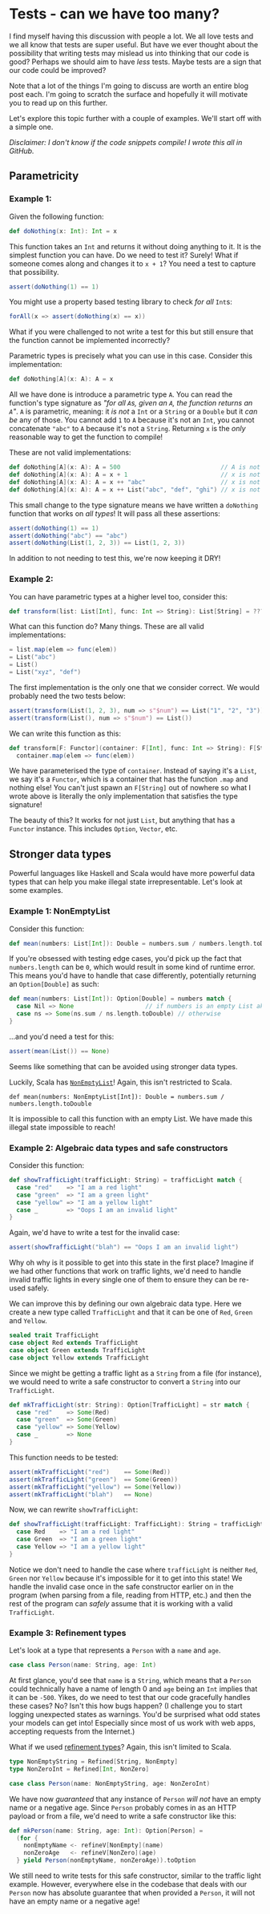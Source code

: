 # Tests - can we have too many?

I find myself having this discussion with people a lot. We all love tests and we all know that tests are super useful. But have we ever thought about the possibility that writing tests may mislead us into thinking that our code is good? Perhaps we should aim to have _less_ tests. Maybe tests are a sign that our code could be improved?

Note that a lot of the things I'm going to discuss are worth an entire blog post each. I'm going to scratch the surface and hopefully it will motivate you to read up on this further.

Let's explore this topic further with a couple of examples. We'll start off with a simple one.

_Disclaimer: I don't know if the code snippets compile! I wrote this all in GitHub._

## Parametricity

### Example 1:

Given the following function:

```scala
def doNothing(x: Int): Int = x
```

This function takes an `Int` and returns it without doing anything to it. It is the simplest function you can have. Do we need to test it? Surely! What if someone comes along and changes it to `x + 1`? You need a test to capture that possibility.

```scala
assert(doNothing(1) == 1)
```

You might use a property based testing library to check _for all_ `Int`s:

```scala
forAll(x => assert(doNothing(x) == x))
```

What if you were challenged to not write a test for this but still ensure that the function cannot be implemented incorrectly?

Parametric types is precisely what you can use in this case. Consider this implementation:

```scala
def doNothing[A](x: A): A = x
```

All we have done is introduce a parametric type `A`. You can read the function's type signature as _"for all `A`s, given an `A`, the function returns an `A`"_. `A` is parametric, meaning: it _is not_ a `Int` or a `String` or a `Double` but it _can be_ any of those. You cannot add `1` to `A` because it's not an `Int`, you cannot concatenate `"abc"` to `A` because it's not a `String`. Returning `x` is the _only_ reasonable way to get the function to compile!

These are not valid implementations:

```scala
def doNothing[A](x: A): A = 500                            // A is not an Int so you can't just return 500
def doNothing[A](x: A): A = x + 1                          // x is not an Int/Double
def doNothing[A](x: A): A = x ++ "abc"                     // x is not a String
def doNothing[A](x: A): A = x ++ List("abc", "def", "ghi") // x is not a List[String]
```

This small change to the type signature means we have written a `doNothing` function that works on _all types_! It will pass all these assertions:

```scala
assert(doNothing(1) == 1)
assert(doNothing("abc") == "abc")
assert(doNothing(List(1, 2, 3)) == List(1, 2, 3))
```

In addition to not needing to test this, we're now keeping it DRY!

### Example 2:

You can have parametric types at a higher level too, consider this:

```scala
def transform(list: List[Int], func: Int => String): List[String] = ???
```

What can this function do? Many things. These are all valid implementations:

```scala
= list.map(elem => func(elem))
= List("abc")
= List()
= List("xyz", "def")
```

The first implementation is the only one that we consider correct. We would probably need the two tests below:

```scala
assert(transform(List(1, 2, 3), num => s"$num") == List("1", "2", "3"))
assert(transform(List(), num => s"$num") == List())
```

We can write this function as this:

```scala
def transform[F: Functor](container: F[Int], func: Int => String): F[String] =
  container.map(elem => func(elem))
```

We have parameterised the type of `container`. Instead of saying it's a `List`, we say it's a `Functor`, which is a container that has the function `.map` and nothing else! You can't just spawn an `F[String]` out of nowhere so what I wrote above is literally the only implementation that satisfies the type signature!

The beauty of this? It works for not just `List`, but anything that has a `Functor` instance. This includes `Option`, `Vector`, etc. 

## Stronger data types

Powerful languages like Haskell and Scala would have more powerful data types that can help you make illegal state irrepresentable. Let's look at some examples.

### Example 1: NonEmptyList

Consider this function:

```scala
def mean(numbers: List[Int]): Double = numbers.sum / numbers.length.toDouble
```

If you're obsessed with testing edge cases, you'd pick up the fact that `numbers.length` can be `0`, which would result in some kind of runtime error. This means you'd have to handle that case differently, potentially returning an `Option[Double]` as such:

```scala
def mean(numbers: List[Int]): Option[Double] = numbers match {
  case Nil => None                    // if numbers is an empty List aka. Nil
  case ns => Some(ns.sum / ns.length.toDouble) // otherwise
}
```

...and you'd need a test for this:

```scala
assert(mean(List()) == None)
```

Seems like something that can be avoided using stronger data types.

Luckily, Scala has [`NonEmptyList`](https://typelevel.org/cats/datatypes/nel.html)! Again, this isn't restricted to Scala.

```
def mean(numbers: NonEmptyList[Int]): Double = numbers.sum / numbers.length.toDouble
```

It is impossible to call this function with an empty List. We have made this illegal state impossible to reach!

### Example 2: Algebraic data types and safe constructors

Consider this function:

```scala
def showTrafficLight(trafficLight: String) = trafficLight match {
  case "red"    => "I am a red light"
  case "green"  => "I am a green light"
  case "yellow" => "I am a yellow light"
  case _        => "Oops I am an invalid light"
}
```

Again, we'd have to write a test for the invalid case:

```scala
assert(showTrafficLight("blah") == "Oops I am an invalid light")
```

Why oh why is it possible to get into this state in the first place? Imagine if we had other functions that work on traffic lights, we'd need to handle invalid traffic lights in every single one of them to ensure they can be re-used safely.

We can improve this by defining our own algebraic data type. Here we create a new type called `TrafficLight` and that it can be one of `Red`, `Green` and `Yellow`.

```scala
sealed trait TrafficLight
case object Red extends TrafficLight
case object Green extends TrafficLight
case object Yellow extends TrafficLight
```

Since we might be getting a traffic light as a `String` from a file (for instance), we would need to write a safe constructor to convert a `String` into our `TrafficLight`.

```scala
def mkTrafficLight(str: String): Option[TrafficLight] = str match {
  case "red"    => Some(Red)
  case "green"  => Some(Green)
  case "yellow" => Some(Yellow)
  case _        => None
}
```

This function needs to be tested:

```scala
assert(mkTrafficLight("red")    == Some(Red))
assert(mkTrafficLight("green")  == Some(Green))
assert(mkTrafficLight("yellow") == Some(Yellow))
assert(mkTrafficLight("blah")   == None)
```

Now, we can rewrite `showTrafficLight`:

```scala
def showTrafficLight(trafficLight: TrafficLight): String = trafficLight match {
  case Red    => "I am a red light"
  case Green  => "I am a green light"
  case Yellow => "I am a yellow light"
}
```

Notice we don't need to handle the case where `trafficLight` is neither `Red`, `Green` nor `Yellow` because it's impossible for it to get into this state! We handle the invalid case once in the safe constructor earlier on in the program (when parsing from a file, reading from HTTP, etc.) and then the rest of the program can _safely_ assume that it is working with a valid `TrafficLight`.

### Example 3: Refinement types

Let's look at a type that represents a `Person` with a `name` and `age`.

```scala
case class Person(name: String, age: Int)
```

At first glance, you'd see that `name` is a `String`, which means that a `Person` could technically have a name of length 0 and `age` being an `Int` implies that it can be `-500`. Yikes, do we need to test that our code gracefully handles these cases? No? Isn't this how bugs happen? (I challenge you to start logging unexpected states as warnings. You'd be surprised what odd states your models can get into! Especially since most of us work with web apps, accepting requests from the Internet.)

What if we used [refinement types](https://github.com/fthomas/refined)? Again, this isn't limited to Scala.

```scala
type NonEmptyString = Refined[String, NonEmpty]
type NonZeroInt = Refined[Int, NonZero]

case class Person(name: NonEmptyString, age: NonZeroInt)
```

We have now _guaranteed_ that any instance of `Person` _will not_ have an empty name or a negative age. Since `Person` probably comes in as an HTTP payload or from a file, we'd need to write a safe constructor like this:

```scala
def mkPerson(name: String, age: Int): Option[Person] = 
  (for {
    nonEmptyName <- refineV[NonEmpty](name)
    nonZeroAge   <- refineV[NonZero](age)
  } yield Person(nonEmptyName, nonZeroAge)).toOption
```

We still need to write tests for this safe constructor, similar to the traffic light example. However, everywhere else in the codebase that deals with our `Person` now has absolute guarantee that when provided a `Person`, it will not have an empty name or a negative age!
